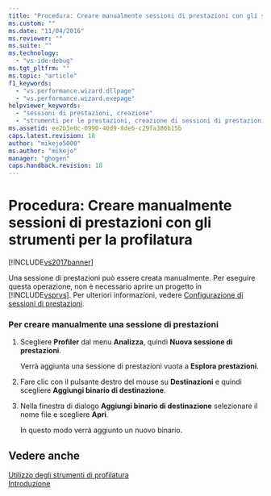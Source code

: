 ```yaml
---
title: "Procedura: Creare manualmente sessioni di prestazioni con gli strumenti per la profilatura | Microsoft Docs"
ms.custom: ""
ms.date: "11/04/2016"
ms.reviewer: ""
ms.suite: ""
ms.technology: 
  - "vs-ide-debug"
ms.tgt_pltfrm: ""
ms.topic: "article"
f1_keywords: 
  - "vs.performance.wizard.dllpage"
  - "vs.performance.wizard.exepage"
helpviewer_keywords: 
  - "sessioni di prestazioni, creazione"
  - "strumenti per le prestazioni, creazione di sessioni di prestazioni"
ms.assetid: ee2b3e0c-0990-46d9-8de6-c29fa386b15b
caps.latest.revision: 18
author: "mikejo5000"
ms.author: "mikejo"
manager: "ghogen"
caps.handback.revision: 18
---
```

# Procedura: Creare manualmente sessioni di prestazioni con gli strumenti per la profilatura
[!INCLUDE[vs2017banner](../code-quality/includes/vs2017banner.md)]

Una sessione di prestazioni può essere creata manualmente.  Per eseguire questa operazione, non è necessario aprire un progetto in [!INCLUDE[vsprvs](../code-quality/includes/vsprvs_md.md)].  Per ulteriori informazioni, vedere [Configurazione di sessioni di prestazioni](../profiling/configuring-performance-sessions.md).  
  
### Per creare manualmente una sessione di prestazioni  
  
1.  Scegliere **Profiler** dal menu **Analizza**, quindi **Nuova sessione di prestazioni**.  
  
     Verrà aggiunta una sessione di prestazioni vuota a **Esplora prestazioni**.  
  
2.  Fare clic con il pulsante destro del mouse su **Destinazioni** e quindi scegliere **Aggiungi binario di destinazione**.  
  
3.  Nella finestra di dialogo **Aggiungi binario di destinazione** selezionare il nome file e scegliere **Apri**.  
  
     In questo modo verrà aggiunto un nuovo binario.  
  
## Vedere anche  
 [Utilizzo degli strumenti di profilatura](../profiling/performance-explorer.md)   
 [Introduzione](../profiling/getting-started-with-performance-tools.md)
